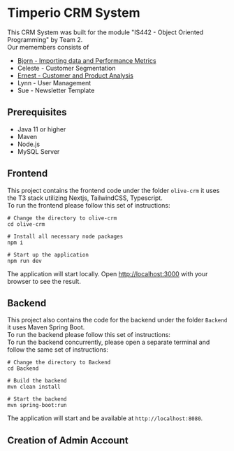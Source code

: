 # Timperio CRM System

This CRM System was built for the module "IS442 - Object Oriented Programming" by Team 2.<br>
Our memembers consists of

- [Bjorn - Importing data and Performance Metrics](https://www.linkedin.com/in/bjorn-tin-kar-g/)
- Celeste - Customer Segmentation
- [Ernest - Customer and Product Analysis](https://www.linkedin.com/in/ernest-heng-2b0aa0168/)
- Lynn - User Management
- Sue - Newsletter Template

## Prerequisites

- Java 11 or higher
- Maven
- Node.js
- MySQL Server

## Frontend

This project contains the frontend code under the folder `olive-crm` it uses the T3 stack utilizing Nextjs, TailwindCSS, Typescript.<br>To run the frontend please follow this set of instructions:<br>

```
# Change the directory to olive-crm
cd olive-crm

# Install all necessary node packages
npm i

# Start up the application
npm run dev
```

The application will start locally. Open [http://localhost:3000](http://localhost:3000) with your browser to see the result.

## Backend

This project also contains the code for the backend under the folder `Backend` it uses Maven Spring Boot.<br>To run the backend please follow this set of instructions:
<br>To run the backend concurrently, please open a separate terminal and follow the same set of instructions:

```
# Change the directory to Backend
cd Backend

# Build the backend
mvn clean install

# Start the backend
mvn spring-boot:run
```

The application will start and be available at `http://localhost:8080`.

## Creation of Admin Account
